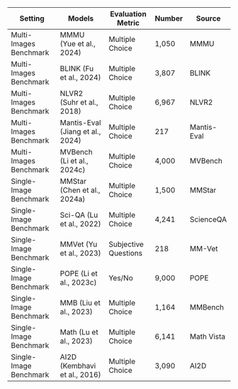 | Setting | Models | Evaluation Metric | Number | Source |
| --- | --- | --- | --- | --- |
| Multi-Images Benchmark | MMMU (Yue et al., 2024) | Multiple Choice | 1,050 | MMMU |
| Multi-Images Benchmark | BLINK (Fu et al., 2024) | Multiple Choice | 3,807 | BLINK |
| Multi-Images Benchmark | NLVR2 (Suhr et al., 2018) | Multiple Choice | 6,967 | NLVR2 |
| Multi-Images Benchmark | Mantis-Eval (Jiang et al., 2024) | Multiple Choice | 217 | Mantis-Eval |
| Multi-Images Benchmark | MVBench (Li et al., 2024c) | Multiple Choice | 4,000 | MVBench |
| Single-Image Benchmark | MMStar (Chen et al., 2024a) | Multiple Choice | 1,500 | MMStar |
| Single-Image Benchmark | Sci-QA (Lu et al., 2022) | Multiple Choice | 4,241 | ScienceQA |
| Single-Image Benchmark | MMVet (Yu et al., 2023) | Subjective Questions | 218 | MM-Vet |
| Single-Image Benchmark | POPE (Li et al., 2023c) | Yes/No | 9,000 | POPE |
| Single-Image Benchmark | MMB (Liu et al., 2023) | Multiple Choice | 1,164 | MMBench |
| Single-Image Benchmark | Math (Lu et al., 2023) | Multiple Choice | 6,141 | Math Vista |
| Single-Image Benchmark | AI2D (Kembhavi et al., 2016) | Multiple Choice | 3,090 | AI2D |
